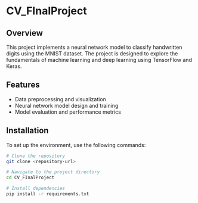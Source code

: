 # CV_FInalProject

## Overview
This project implements a neural network model to classify handwritten digits using the MNIST dataset. The project is designed to explore the fundamentals of machine learning and deep learning using TensorFlow and Keras.

## Features
- Data preprocessing and visualization
- Neural network model design and training
- Model evaluation and performance metrics

## Installation
To set up the environment, use the following commands:
```bash
# Clone the repository
git clone <repository-url>

# Navigate to the project directory
cd CV_FInalProject

# Install dependencies
pip install -r requirements.txt
